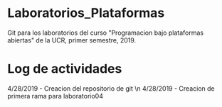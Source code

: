 # Laboratorios_Plataformas
Git para los laboratorios del curso "Programacion bajo plataformas abiertas"
de la UCR, primer semestre, 2019.

# Log de actividades
4/28/2019 - Creacion del repositorio de git \n
4/28/2019 - Creacion de primera rama para laboratorio04
